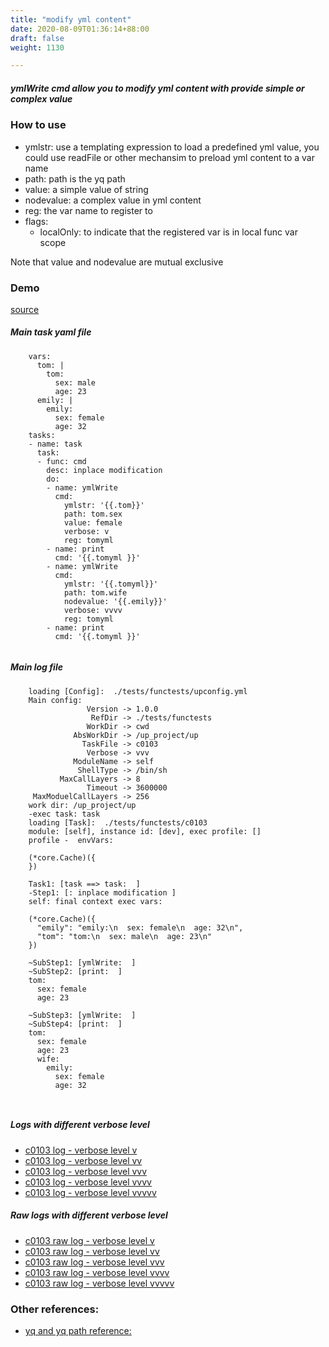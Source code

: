 ```yaml
---
title: "modify yml content"
date: 2020-08-09T01:36:14+88:00
draft: false
weight: 1130

---
```


##### ymlWrite cmd allow you to modify yml content with provide simple or complex value


### How to use


* ymlstr: use a templating expression to load a predefined yml value, you could use readFile or other mechansim to preload yml content to a var name
* path: path is the yq path
* value: a simple value of string
* nodevalue: a complex value in yml content
* reg: the var name to register to
* flags:
  * localOnly: to indicate that the registered var is in local func var scope

Note that value and nodevalue are mutual exclusive











### Demo








[source](https://github.com/upcmd/up/blob/master/tests/functests/c0103.yml)

##### Main task yaml file
```
    vars:
      tom: |
        tom:
          sex: male
          age: 23
      emily: |
        emily:
          sex: female
          age: 32
    tasks:
    - name: task
      task:
      - func: cmd
        desc: inplace modification
        do:
        - name: ymlWrite
          cmd:
            ymlstr: '{{.tom}}'
            path: tom.sex
            value: female
            verbose: v
            reg: tomyml
        - name: print
          cmd: '{{.tomyml }}'
        - name: ymlWrite
          cmd:
            ymlstr: '{{.tomyml}}'
            path: tom.wife
            nodevalue: '{{.emily}}'
            verbose: vvvv
            reg: tomyml
        - name: print
          cmd: '{{.tomyml }}'
    
```
##### Main log file
```
    loading [Config]:  ./tests/functests/upconfig.yml
    Main config:
                 Version -> 1.0.0
                  RefDir -> ./tests/functests
                 WorkDir -> cwd
              AbsWorkDir -> /up_project/up
                TaskFile -> c0103
                 Verbose -> vvv
              ModuleName -> self
               ShellType -> /bin/sh
           MaxCallLayers -> 8
                 Timeout -> 3600000
     MaxModuelCallLayers -> 256
    work dir: /up_project/up
    -exec task: task
    loading [Task]:  ./tests/functests/c0103
    module: [self], instance id: [dev], exec profile: []
    profile -  envVars:
    
    (*core.Cache)({
    })
    
    Task1: [task ==> task:  ]
    -Step1: [: inplace modification ]
    self: final context exec vars:
    
    (*core.Cache)({
      "emily": "emily:\n  sex: female\n  age: 32\n",
      "tom": "tom:\n  sex: male\n  age: 23\n"
    })
    
    ~SubStep1: [ymlWrite:  ]
    ~SubStep2: [print:  ]
    tom:
      sex: female
      age: 23
    
    ~SubStep3: [ymlWrite:  ]
    ~SubStep4: [print:  ]
    tom:
      sex: female
      age: 23
      wife:
        emily:
          sex: female
          age: 32
    
    
```


##### Logs with different verbose level
* [c0103 log - verbose level v](../../logs/c0103_v)
* [c0103 log - verbose level vv](../../logs/c0103_vv)
* [c0103 log - verbose level vvv](../../logs/c0103_vvvv)
* [c0103 log - verbose level vvvv](../../logs/c0103_vvvv)
* [c0103 log - verbose level vvvvv](../../logs/c0103_vvvvv)

##### Raw logs with different verbose level
* [c0103 raw log - verbose level v](../../reflogs/c0103_v.log)
* [c0103 raw log - verbose level vv](../../reflogs/c0103_vv.log)
* [c0103 raw log - verbose level vvv](../../reflogs/c0103_vvv.log)
* [c0103 raw log - verbose level vvvv](../../reflogs/c0103_vvvv.log)
* [c0103 raw log - verbose level vvvvv](../../reflogs/c0103_vvvvv.log)








### Other references:
* [yq and yq path reference:](https://github.com/mikefarah/yq)
